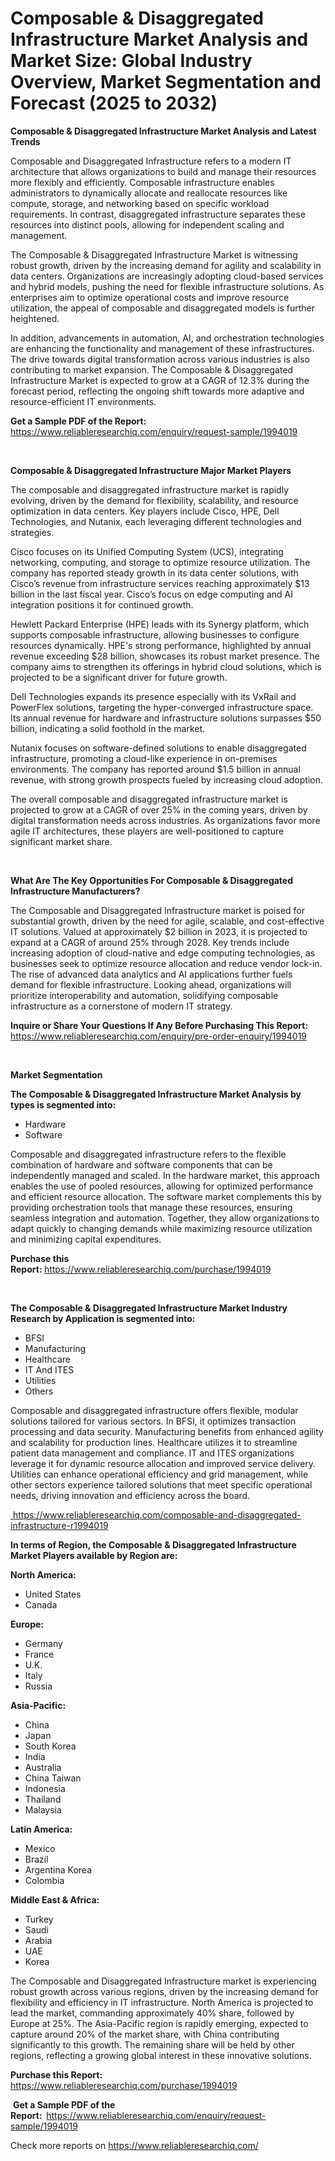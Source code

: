 <p><h1>Composable & Disaggregated Infrastructure Market Analysis and Market Size: Global Industry Overview, Market Segmentation and Forecast (2025 to 2032)</h1></p><p><strong>Composable & Disaggregated Infrastructure Market Analysis and Latest Trends</strong></p>
<p><p>Composable and Disaggregated Infrastructure refers to a modern IT architecture that allows organizations to build and manage their resources more flexibly and efficiently. Composable infrastructure enables administrators to dynamically allocate and reallocate resources like compute, storage, and networking based on specific workload requirements. In contrast, disaggregated infrastructure separates these resources into distinct pools, allowing for independent scaling and management.</p><p>The Composable & Disaggregated Infrastructure Market is witnessing robust growth, driven by the increasing demand for agility and scalability in data centers. Organizations are increasingly adopting cloud-based services and hybrid models, pushing the need for flexible infrastructure solutions. As enterprises aim to optimize operational costs and improve resource utilization, the appeal of composable and disaggregated models is further heightened.</p><p>In addition, advancements in automation, AI, and orchestration technologies are enhancing the functionality and management of these infrastructures. The drive towards digital transformation across various industries is also contributing to market expansion. The Composable & Disaggregated Infrastructure Market is expected to grow at a CAGR of 12.3% during the forecast period, reflecting the ongoing shift towards more adaptive and resource-efficient IT environments.</p></p>
<p><strong>Get a Sample PDF of the Report:&nbsp;</strong> <a href="https://www.reliableresearchiq.com/enquiry/request-sample/1994019?utm_campaign=2313&utm_medium=2&utm_source=Github&utm_content=ia&utm_term=11032025&utm_id=composable-disaggregated-infrastructure">https://www.reliableresearchiq.com/enquiry/request-sample/1994019</a></p>
<p>&nbsp;</p>
<p><strong>Composable & Disaggregated Infrastructure Major Market Players</strong></p>
<p><p>The composable and disaggregated infrastructure market is rapidly evolving, driven by the demand for flexibility, scalability, and resource optimization in data centers. Key players include Cisco, HPE, Dell Technologies, and Nutanix, each leveraging different technologies and strategies.</p><p>Cisco focuses on its Unified Computing System (UCS), integrating networking, computing, and storage to optimize resource utilization. The company has reported steady growth in its data center solutions, with Cisco’s revenue from infrastructure services reaching approximately $13 billion in the last fiscal year. Cisco’s focus on edge computing and AI integration positions it for continued growth.</p><p>Hewlett Packard Enterprise (HPE) leads with its Synergy platform, which supports composable infrastructure, allowing businesses to configure resources dynamically. HPE's strong performance, highlighted by annual revenue exceeding $28 billion, showcases its robust market presence. The company aims to strengthen its offerings in hybrid cloud solutions, which is projected to be a significant driver for future growth.</p><p>Dell Technologies expands its presence especially with its VxRail and PowerFlex solutions, targeting the hyper-converged infrastructure space. Its annual revenue for hardware and infrastructure solutions surpasses $50 billion, indicating a solid foothold in the market. </p><p>Nutanix focuses on software-defined solutions to enable disaggregated infrastructure, promoting a cloud-like experience in on-premises environments. The company has reported around $1.5 billion in annual revenue, with strong growth prospects fueled by increasing cloud adoption.</p><p>The overall composable and disaggregated infrastructure market is projected to grow at a CAGR of over 25% in the coming years, driven by digital transformation needs across industries. As organizations favor more agile IT architectures, these players are well-positioned to capture significant market share.</p></p>
<p>&nbsp;</p>
<p><strong>What Are The Key Opportunities For Composable & Disaggregated Infrastructure Manufacturers?</strong></p>
<p><p>The Composable and Disaggregated Infrastructure market is poised for substantial growth, driven by the need for agile, scalable, and cost-effective IT solutions. Valued at approximately $2 billion in 2023, it is projected to expand at a CAGR of around 25% through 2028. Key trends include increasing adoption of cloud-native and edge computing technologies, as businesses seek to optimize resource allocation and reduce vendor lock-in. The rise of advanced data analytics and AI applications further fuels demand for flexible infrastructure. Looking ahead, organizations will prioritize interoperability and automation, solidifying composable infrastructure as a cornerstone of modern IT strategy.</p></p>
<p><strong>Inquire or Share Your Questions If Any Before Purchasing This Report:</strong> <a href="https://www.reliableresearchiq.com/enquiry/pre-order-enquiry/1994019?utm_campaign=2313&utm_medium=2&utm_source=Github&utm_content=ia&utm_term=11032025&utm_id=composable-disaggregated-infrastructure">https://www.reliableresearchiq.com/enquiry/pre-order-enquiry/1994019</a></p>
<p>&nbsp;</p>
<p><strong>Market Segmentation</strong></p>
<p><strong>The Composable & Disaggregated Infrastructure Market Analysis by types is segmented into:</strong></p>
<p><ul><li>Hardware</li><li>Software</li></ul></p>
<p><p>Composable and disaggregated infrastructure refers to the flexible combination of hardware and software components that can be independently managed and scaled. In the hardware market, this approach enables the use of pooled resources, allowing for optimized performance and efficient resource allocation. The software market complements this by providing orchestration tools that manage these resources, ensuring seamless integration and automation. Together, they allow organizations to adapt quickly to changing demands while maximizing resource utilization and minimizing capital expenditures.</p></p>
<p><strong>Purchase this Report:&nbsp;</strong><a href="https://www.reliableresearchiq.com/purchase/1994019?utm_campaign=2313&utm_medium=2&utm_source=Github&utm_content=ia&utm_term=11032025&utm_id=composable-disaggregated-infrastructure">https://www.reliableresearchiq.com/purchase/1994019</a></p>
<p>&nbsp;</p>
<p><strong>The Composable & Disaggregated Infrastructure Market Industry Research by Application is segmented into:</strong></p>
<p><ul><li>BFSI</li><li>Manufacturing</li><li>Healthcare</li><li>IT And ITES</li><li>Utilities</li><li>Others</li></ul></p>
<p><p>Composable and disaggregated infrastructure offers flexible, modular solutions tailored for various sectors. In BFSI, it optimizes transaction processing and data security. Manufacturing benefits from enhanced agility and scalability for production lines. Healthcare utilizes it to streamline patient data management and compliance. IT and ITES organizations leverage it for dynamic resource allocation and improved service delivery. Utilities can enhance operational efficiency and grid management, while other sectors experience tailored solutions that meet specific operational needs, driving innovation and efficiency across the board.</p></p>
<p><a href="https://www.reliableresearchiq.com/composable-and-disaggregated-infrastructure-r1994019?utm_campaign=2313&utm_medium=2&utm_source=Github&utm_content=ia&utm_term=11032025&utm_id=composable-disaggregated-infrastructure">&nbsp;https://www.reliableresearchiq.com/composable-and-disaggregated-infrastructure-r1994019</a></p>
<p><strong>In terms of Region, the Composable & Disaggregated Infrastructure Market Players available by Region are:</strong></p>
<p>
    <p> <strong> North America: </strong>
        <ul>
            <li>United States</li>
            <li>Canada</li>
        </ul>
        </p> 
    <p> <strong> Europe: </strong>
        <ul>
            <li>Germany</li>
            <li>France</li>
            <li>U.K.</li>
            <li>Italy</li>
            <li>Russia</li>
        </ul>
        </p> 
    <p> <strong> Asia-Pacific: </strong>
        <ul>
            <li>China</li>
            <li>Japan</li>
            <li>South Korea</li>
            <li>India</li>
            <li>Australia</li>
            <li>China Taiwan</li>
            <li>Indonesia</li>
            <li>Thailand</li>
            <li>Malaysia</li>
        </ul>
        </p> 
    <p> <strong> Latin America: </strong>
        <ul>
            <li>Mexico</li>
            <li>Brazil</li>
            <li>Argentina Korea</li>
            <li>Colombia</li>
        </ul>
        </p> 
    <p> <strong> Middle East & Africa: </strong>
        <ul>
            <li>Turkey</li>
            <li>Saudi</li>
            <li>Arabia</li>
            <li>UAE</li>
            <li>Korea</li>
        </ul>
    </p>
    </p>
<p><p>The Composable and Disaggregated Infrastructure market is experiencing robust growth across various regions, driven by the increasing demand for flexibility and efficiency in IT infrastructure. North America is projected to lead the market, commanding approximately 40% share, followed by Europe at 25%. The Asia-Pacific region is rapidly emerging, expected to capture around 20% of the market share, with China contributing significantly to this growth. The remaining share will be held by other regions, reflecting a growing global interest in these innovative solutions.</p></p>
<p><strong>Purchase this Report: </strong><a href="https://www.reliableresearchiq.com/purchase/1994019?utm_campaign=2313&utm_medium=2&utm_source=Github&utm_content=ia&utm_term=11032025&utm_id=composable-disaggregated-infrastructure">https://www.reliableresearchiq.com/purchase/1994019</a></p>
<p>&nbsp;<strong>Get a Sample PDF of the Report:&nbsp;&nbsp;</strong><a href="https://www.reliableresearchiq.com/enquiry/request-sample/1994019?utm_campaign=2313&utm_medium=2&utm_source=Github&utm_content=ia&utm_term=11032025&utm_id=composable-disaggregated-infrastructure">https://www.reliableresearchiq.com/enquiry/request-sample/1994019</a></p>
<p><strong></strong></p>
<p>Check more reports on <a href="https://www.reliableresearchiq.com/?utm_campaign=2313&utm_medium=2&utm_source=Github&utm_content=ia&utm_term=11032025&utm_id=composable-disaggregated-infrastructure">https://www.reliableresearchiq.com/</a></p>